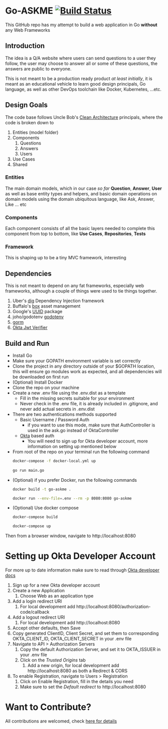 # Go-ASKME [![Build Status](https://travis-ci.org/bashmohandes/go-askme.svg?branch=master)](https://travis-ci.org/bashmohandes/go-askme)

This GitHub repo has my attempt to build a web application in Go **without** any Web Frameworks

## Introduction
The idea is a Q/A website where users can send questions to a user they follow, the user may choose to answer all or some of these questions, the answers are public to everyone.

This is not meant to be a production ready product _at least initially_, it is meant as an educational vehicle to learn good design principals, Go language, as well as other DevOps toolchain like Docker, Kubernetes, ...etc.

## Design Goals

The code base follows Uncle Bob's [Clean Architecture](https://8thlight.com/blog/uncle-bob/2012/08/13/the-clean-architecture.html) principals, where the code is broken down to

1. Entities (model folder)
2. Components
    1. Questions
    2. Answers
    3. Users
3. Use Cases
4. Shared

### Entities
The main domain models, which in our case _so far_ **Question**, **Answer**, **User** as well as base entity types and helpers, and basic domain operations on domain models using the domain ubiquitous language, like Ask, Answer, Like ... etc

### Components
Each component consists of all the basic layers needed to complete this component from top to bottom, like **Use Cases**, **Repositories**, **Tests**

### Framework
This is shaping up to be a tiny MVC framework, interesting

## Dependencies

This is not meant to depend on any fat frameworks, especially web frameworks, although a couple of things were used to tie things together.

1. Uber's [dig](https://go.uber.org/dig) Dependency Injection framework
2. Buffalo's [box](https://github.com/gobuffalo/packr) asset management
3. Google's [UUID](https://github.com/google/uuid) package
4. joho/godotenv [godotenv](https://github.com/joho/godotenv)
5. [gorm](https://github.com/jinzhu/gorm)
6. [Okta Jwt Verifier](https://github.com/okta/okta-jwt-verifier-golang)

## Build and Run

* Install Go
* Make sure your GOPATH environment variable is set correctly
* Clone the project in any directory outside of your $GOPATH location, this will ensure go modules work as expected, and all dependencies will be downloaded on first run
* (Optional) Install Docker
* Clone the repo on your machine
* Create a new .env file using the .env.dist as a template
    * Fill in the missing secrets suitable for your environment
    * Never check in the .env file, it is already included in .gitignore, and never add actual secrets in .env.dist
* There are two authentications methods supported
    * Basic Username / Password Auth
        * if you want to use this mode, make sure that AuthController is used in the ask.go instead of OktaController
    * [Okta](https://developer.okta.com) based auth
        * You will need to sign up for Okta developer account, more information on setting up mentioned below
* From root of the repo on your terminal run the
  following command
  ```bash
  docker-compose -f docker-local.yml up
 
  go run main.go
  ```
* (Optional) if you prefer Docker, run the following commands
  ```bash
  docker build -t go-askme .

  docker run --env-file=.env --rm -p 8080:8080 go-askme
  ```
* (Optional) Use docker compose
  ```bash
  docker-compose build

  docker-compose up
  ```
  
Then from a browser window, navigate to http://localhost:8080


# Setting up Okta Developer Account
For more up to date information make sure to read through [Okta developer docs](https://developer.okta.com/use_cases/authentication/)

1. Sign up for a new Okta developer account
2. Create a new Application
    1. Choose Web as an application type
3. Add a login redirect URI
    1. For local development add
    http://localhost:8080/authorization-code/callback
4. Add a logout redirect URI
    1. For local development add
    http://localhost:8080	
5. Accept other defaults, then Save
6. Copy generated ClientID, Client Secret, and set them to corresponding OKTA_CLIENT_ID, OKTA_CLIENT_SECRET in your .env file
7. Navigate to API > Authorization Servers
    1. Copy the default Authorization Server, and set it to OKTA_ISSUER in your .env file
    2. Click on the *Trusted Origins* tab
        1. Add a new origin, for local development add http://localhost:8080 as both a Redirect & CORS
8. To enable Registration, navigate to Users > Registration
    1. Click on Enable Registration, fill in the details you need
    2. Make sure to set the *Default redirect* to http://localhost:8080

# Want to Contribute?
All contributions are welcomed, check [here for details](CONTRIBUTING.md)